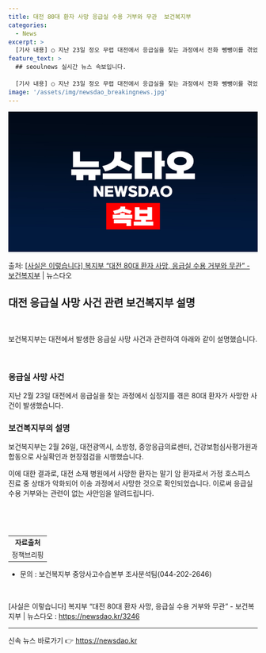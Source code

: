 ```yaml
---
title: 대전 80대 환자 사망 응급실 수용 거부와 무관  보건복지부
categories:
  - News
excerpt: >
  [기사 내용] ○ 지난 23일 정오 무렵 대전에서 응급실을 찾는 과정에서 전화 뺑뺑이를 겪었던 80대 심정지…
feature_text: >
  ## seoulnews 실시간 뉴스 속보입니다.

  [기사 내용] ○ 지난 23일 정오 무렵 대전에서 응급실을 찾는 과정에서 전화 뺑뺑이를 겪었던 80대 심정지…
image: '/assets/img/newsdao_breakingnews.jpg'
---
```


![뉴스다오 속보](/assets/img/newsdao_breakingnews.jpg)

<p>출처: <a href="https://newsdao.kr/3246" rel="dofollow">[사실은 이렇습니다] 복지부 “대전 80대 환자 사망, 응급실 수용 거부와 무관” - 보건복지부</a> | 뉴스다오</p>

<h2 data-ke-size="size26">대전 응급실 사망 사건 관련 보건복지부 설명</h2>
<p data-ke-size="size16">&nbsp;</p>
보건복지부는 대전에서 발생한 응급실 사망 사건과 관련하여 아래와 같이 설명했습니다.
<p data-ke-size="size16">&nbsp;</p>

<h3>응급실 사망 사건</h3>
<p data-ke-size="size16">지난 2월 23일 대전에서 응급실을 찾는 과정에서 심정지를 겪은 80대 환자가 사망한 사건이 발생했습니다.</p>

<h3>보건복지부의 설명</h3>
<p data-ke-size="size16">보건복지부는 2월 26일, 대전광역시, 소방청, 중앙응급의료센터, 건강보험심사평가원과 합동으로 사실확인과 현장점검을 시행했습니다.</p>
<p data-ke-size="size16">이에 대한 결과로, 대전 소재 병원에서 사망한 환자는 말기 암 환자로서 가정 호스피스 진료 중 상태가 악화되어 이송 과정에서 사망한 것으로 확인되었습니다. 이로써 응급실 수용 거부와는 관련이 없는 사안임을 알려드립니다.</p>

<p data-ke-size="size16">&nbsp;</p>
<p data-ke-size="size16">&nbsp;</p>

<table>
<tbody>
<tr>
<td style="text-align: center; height: 17px;"><b>자료출처</b></td>
</tr>
<tr>
<td style="text-align: center; height: 17px;">정책브리핑 </td>
</tr>
</tbody>
</table>
<ul>
<li>문의 : 보건복지부 중앙사고수습본부 조사분석팀(044-202-2646)</li>
</ul>
<p data-ke-size="size16">&nbsp;</p>
<p data-ke-size="size16">[사실은 이렇습니다] 복지부 “대전 80대 환자 사망, 응급실 수용 거부와 무관” - 보건복지부 | 뉴스다오  : <a href="https://newsdao.kr/3246">https://newsdao.kr/3246</a></p>
<hr> 

신속 뉴스 바로가기 👉 <a href="https://newsdao.kr" rel="dofollow">https://newsdao.kr</a>


